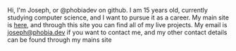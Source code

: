 Hi, I'm Joseph, or @phobiadev on github.
I am 15 years old, currently studying computer science, and I want to pursue it as a career.
My main site is [here](https://phobia.dev), and through this site you can find all of my live projects. 
My email is [joseph@phobia.dev](mailto:joseph@phobia.dev) if you want to contact me, and my other contact details can be found through my mains site
